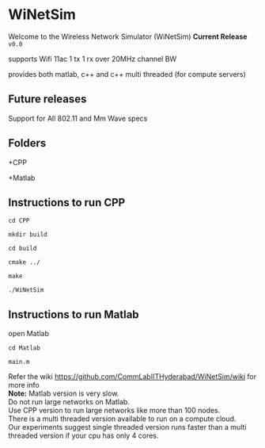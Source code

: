 # WiNetSim
Welcome to the Wireless Network Simulator (WiNetSim)
**Current Release**   `v0.0`    

supports Wifi 11ac 1 tx 1 rx over 20MHz channel BW   

provides both matlab, c++ and c++ multi threaded (for compute servers)

## Future releases
Support for All 802.11 and Mm Wave specs

## Folders
+CPP  

+Matlab 


## Instructions to run CPP

`cd CPP`    

`mkdir build`   

`cd build`  

`cmake ../`     

`make`  

`./WiNetSim`


## Instructions to run Matlab

open Matlab

`cd Matlab`     

`main.m`

Refer the wiki <https://github.com/CommLabIITHyderabad/WiNetSim/wiki> for more info   
**Note:** Matlab version is very slow.    
Do not run large networks on Matlab.     
Use CPP version to run large networks like more than 100 nodes.     
There is a multi threaded version available to run on a compute cloud.      
Our experiments suggest single threaded version runs faster than a multi threaded version if your cpu has only 4 cores.

